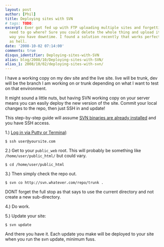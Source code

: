 ```yaml
---
layout: post
author: [Phil]
title: Deploying sites with SVN
# tags: TODO:
excerpt: Ever got fed up with FTP uploading multiple sites and forgetting which files
  need to go where? Sure you could delete the whole thing and upload it all, but that
  way you have downtime. I found a solution recently that works perfectly and is quick
  as hell.
date: '2008-10-02 07:14:00'
comments: true
disqus_identifier: Deploying-sites-with-SVN
alias: blog/2008/10/Deploying-sites-with-SVN/
alias_1: 2008/10/02/deploying-sites-with-svn/
---
```


I have a working copy on my dev site and the live site. live will be trunk, dev will be the branch I am working on or trunk depending on what I want to test on that environment.

It might sound a little nuts, but having SVN working copy on your server means you can easily deploy the new version of the site. Commit your local changes to the repo, then just SSH in and update!

This step-by-step guide will assume [SVN binaries are already installed](http://blog.andrewbeacock.com/2005/08/installing-subversion-svn-on-linux.html) and you have SSH access.

1.) [Log in via Putty or Terminal](http://intranet.cs.man.ac.uk/software/cs-ssh/cs-ssh-ref.php):

~~~console
$ ssh user@yoursite.com
~~~

2.) Get to your `public_web` root. This will probably be something like `/home/user/public_html/` but could vary.

~~~console
$ cd /home/user/public_html
~~~

3.) Then simply check the repo out.

~~~console
$ svn co http://svn.whatever.com/repo/trunk .
~~~

DONT forget the full stop as that says to use the current directory and not create a new sub-directory.

4.) Do work.

5.) Update your site:

~~~console
$ svn update
~~~

And there you have it. Each update you make will be deployed to your site when you run the svn update, minimum fuss.
